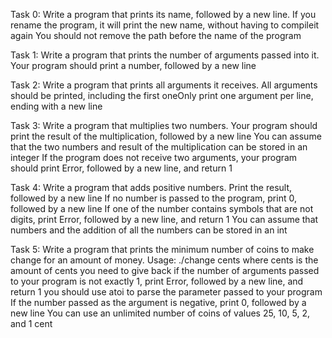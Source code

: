 Task 0:  Write a program that prints its name, followed by a new line.
If you rename the program, it will print the new name, without having to compileit again
You should not remove the path before the name of the program

Task 1:  Write a program that prints the number of arguments passed into it.
Your program should print a number, followed by a new line

Task 2:  Write a program that prints all arguments it receives.
All arguments should be printed, including the first oneOnly print one argument per line, ending with a new line

Task 3:  Write a program that multiplies two numbers.
Your program should print the result of the multiplication, followed by a new line
You can assume that the two numbers and result of the multiplication can be stored in an integer
If the program does not receive two arguments, your program should print Error, followed by a new line, and return 1

Task 4:  Write a program that adds positive numbers.
Print the result, followed by a new line
If no number is passed to the program, print 0, followed by a new line
If one of the number contains symbols that are not digits, print Error, followed by a new line, and return 1
You can assume that numbers and the addition of all the numbers can be stored in an int

Task 5:  Write a program that prints the minimum number of coins to make change for an amount of money.
Usage: ./change cents
where cents is the amount of cents you need to give back
if the number of arguments passed to your program is not exactly 1, print Error, followed by a new line, and return 1
you should use atoi to parse the parameter passed to your program
If the number passed as the argument is negative, print 0, followed by a new line
You can use an unlimited number of coins of values 25, 10, 5, 2, and 1 cent
